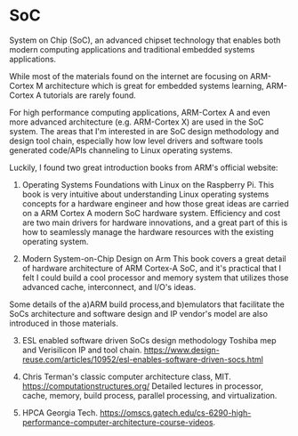 # SoC
System on Chip (SoC), an advanced chipset technology that enables both modern computing applications  and traditional embedded systems applications. 

While most of the materials found on the internet are focusing on ARM-Cortex M architecture which is great for embedded systems learning, ARM-Cortex A tutorials are rarely found. 

For high performance computing applications, ARM-Cortex A and even more advanced architecture (e.g. ARM-Cortex X) are used in the SoC system. The areas that I'm interested in are SoC design methodology and design tool chain, especially how low level drivers and software tools generated code/APIs channeling to Linux operating systems. 

Luckily, I found two great introduction books from ARM's official website: 
1. Operating Systems Foundations with Linux on the Raspberry Pi. 
This book is very intuitive about understanding Linux operating systems concepts for a hardware engineer and how those great ideas are carried on a ARM Cortex A modern SoC hardware system. Efficiency and cost are two main drivers for hardware innovations, and a great part of this is how to seamlessly manage the hardware resources with the existing operating system. 

2. Modern System-on-Chip Design on Arm
This book covers a great detail of hardware architecture of ARM Cortex-A SoC, and it's practical that I felt I could build a cool processor and memory system that utilizes those advanced cache, interconnect, and I/O's ideas.

Some details of the 
a)ARM build process,and 
b)emulators that facilitate the SoCs architecture and software design and IP vendor's model
are also introduced in those materials. 

3. ESL enabled software driven SoCs design methodology
Toshiba mep and Verisilicon IP and tool chain. 
https://www.design-reuse.com/articles/10952/esl-enables-software-driven-socs.html

4. Chris Terman's classic computer architecture class, MIT.
https://computationstructures.org/
Detailed lectures in processor, cache, memory, build process, parallel processing, and virtualization. 

5. HPCA Georgia Tech. 
https://omscs.gatech.edu/cs-6290-high-performance-computer-architecture-course-videos. 



